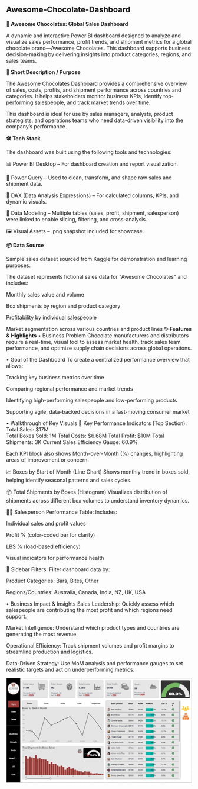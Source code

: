 **Awesome-Chocolate-Dashboard**
---

**🍫 Awesome Chocolates: Global Sales Dashboard**

A dynamic and interactive Power BI dashboard designed to analyze and visualize sales performance, profit trends, and shipment metrics for a global chocolate brand—Awesome Chocolates. This dashboard supports business decision-making by delivering insights into product categories, regions, and sales teams.

**📝 Short Description / Purpose**

The Awesome Chocolates Dashboard provides a comprehensive overview of sales, costs, profits, and shipment performance across countries and categories. It helps stakeholders monitor business KPIs, identify top-performing salespeople, and track market trends over time.

This dashboard is ideal for use by sales managers, analysts, product strategists, and operations teams who need data-driven visibility into the company’s performance.

**🛠️ Tech Stack**

The dashboard was built using the following tools and technologies:

📊 Power BI Desktop – For dashboard creation and report visualization.

📂 Power Query – Used to clean, transform, and shape raw sales and shipment data.

🧠 DAX (Data Analysis Expressions) – For calculated columns, KPIs, and dynamic visuals.

📁 Data Modeling – Multiple tables (sales, profit, shipment, salesperson) were linked to enable slicing, filtering, and cross-analysis.

🖼️ Visual Assets – .png snapshot included for showcase.

**📦 Data Source**

Sample sales dataset sourced from Kaggle for demonstration and learning purposes.

The dataset represents fictional sales data for "Awesome Chocolates" and includes:

Monthly sales value and volume

Box shipments by region and product category

Profitability by individual salespeople

Market segmentation across various countries and product lines
**✨ Features & Highlights**
• Business Problem
Chocolate manufacturers and distributors require a real-time, visual tool to assess market health, track sales team performance, and optimize supply chain decisions across global operations.

• Goal of the Dashboard
To create a centralized performance overview that allows:

Tracking key business metrics over time

Comparing regional performance and market trends

Identifying high-performing salespeople and low-performing products

Supporting agile, data-backed decisions in a fast-moving consumer market

• Walkthrough of Key Visuals
🔹 Key Performance Indicators (Top Section):
Total Sales: $17M  
Total Boxes Sold: 1M
Total Costs: $6.68M
Total Profit: $10M
Total Shipments: 3K
Current Sales Efficiency Gauge: 60.9%

Each KPI block also shows Month-over-Month (%) changes, highlighting areas of improvement or concern.

📈 Boxes by Start of Month (Line Chart)
Shows monthly trend in boxes sold, helping identify seasonal patterns and sales cycles.

📦 Total Shipments by Boxes (Histogram)
Visualizes distribution of shipments across different box volumes to understand inventory dynamics.

🧑‍💼 Salesperson Performance Table:
Includes:

Individual sales and profit values

Profit % (color-coded bar for clarity)

LBS % (load-based efficiency)

Visual indicators for performance health

📂 Sidebar Filters:
Filter dashboard data by:

Product Categories: Bars, Bites, Other

Regions/Countries: Australia, Canada, India, NZ, UK, USA

• Business Impact & Insights
Sales Leadership: Quickly assess which salespeople are contributing the most profit and which regions need support.

Market Intelligence: Understand which product types and countries are generating the most revenue.

Operational Efficiency: Track shipment volumes and profit margins to streamline production and logistics.

Data-Driven Strategy: Use MoM analysis and performance gauges to set realistic targets and act on underperforming metrics.


![Dashboard Preview](https://github.com/Abhishek-Kaushik-0/Awesome-Chocolate-Bi-Dashboard/blob/main/AwesomeChocolateBiScreenshot.png)


